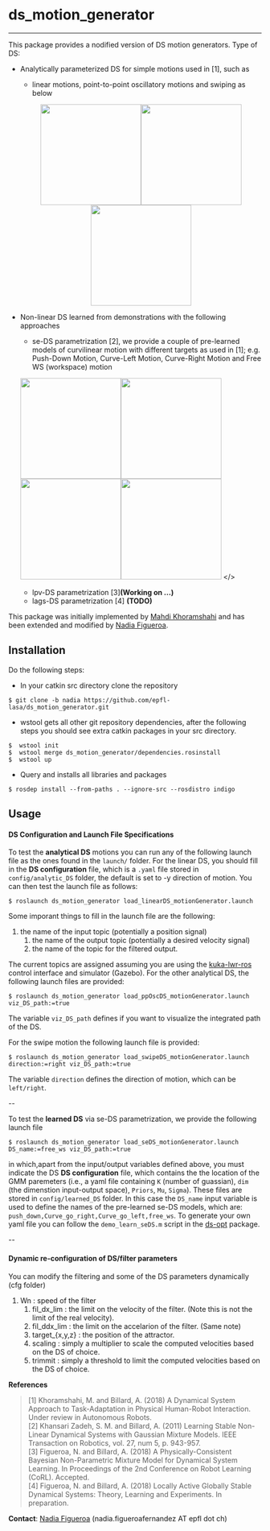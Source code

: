 # ds_motion_generator
---
This package provides a nodified version of DS motion generators. Type of DS:
- Analytically parameterized DS for simple motions used in [1], such as
  - linear motions, point-to-point oscillatory motions and swiping as below
  <p align="center">
  <img src="https://github.com/epfl-lasa/ds_motion_generator/blob/nadia/img/linearMotion.gif" width="200"><img src="https://github.com/epfl-lasa/ds_motion_generator/blob/nadia/img/PPOscilateMotion.gif" width="200"><img src="https://github.com/epfl-lasa/ds_motion_generator/blob/nadia/img/SwipeMotion.gif" width="200"></>
    
- Non-linear DS learned from demonstrations with the following approaches  
  - se-DS parametrization [2], we provide a couple of pre-learned models of curvilinear motion with different targets as used in [1]; e.g. Push-Down Motion, Curve-Left Motion, Curve-Right Motion and Free WS (workspace) motion
    <p align="center">
  <img src="https://github.com/epfl-lasa/ds_motion_generator/blob/nadia/img/seDS_pushDown.gif" width="200"><img src="https://github.com/epfl-lasa/ds_motion_generator/blob/nadia/img/seDS_curveLeft.gif" width="200"><img src="https://github.com/epfl-lasa/ds_motion_generator/blob/nadia/img/seDS_curveRight.gif" width="200"><img src="https://github.com/epfl-lasa/ds_motion_generator/blob/nadia/img/seDS_freeWS.gif" width="200">
</>
  - lpv-DS parametrization [3]**(Working on ...)**
  - lags-DS parametrization [4] **(TODO)**
  
This package was initially implemented by [Mahdi Khoramshahi](http://lasa.epfl.ch/people/member.php?SCIPER=217217) and has been extended and modified by [Nadia Figueroa](http://lasa.epfl.ch/people/member.php?SCIPER=238387).  

## Installation
Do the following steps:
* In your catkin src directory clone the repository
```
$ git clone -b nadia https://github.com/epfl-lasa/ds_motion_generator.git
```
* wstool gets all other git repository dependencies, after the following steps you should see extra catkin 
  packages in your src directory.
```
$  wstool init
$  wstool merge ds_motion_generator/dependencies.rosinstall 
$  wstool up 
```
* Query and installs all libraries and packages 
```
$ rosdep install --from-paths . --ignore-src --rosdistro indigo 
```

## Usage
#### DS Configuration and Launch File Specifications
To test the **analytical DS** motions you can run any of the following launch file as the ones found in the ```launch/``` folder. For the linear DS, you should fill in the **DS configuration** file, which is a ```.yaml``` file stored in ```config/analytic_DS``` folder, the default is set to -y direction of motion. You can then test the launch file as follows:
```
$ roslaunch ds_motion_generator load_linearDS_motionGenerator.launch 
```
Some imporant things to fill in the launch file are the following:
1. the name of the input topic (potentially a position signal)
   1. the name of the output topic (potentially a desired velocity signal)
   1. the name of the topic for the filtered output.

The current topics are assigned assuming you are using the [kuka-lwr-ros](https://github.com/epfl-lasa/kuka-lwr-ros) control interface and simulator (Gazebo). For the other analytical DS, the following launch files are provided:
```
$ roslaunch ds_motion_generator load_ppOscDS_motionGenerator.launch viz_DS_path:=true
```
The variable ```viz_DS_path``` defines if you want to visualize the integrated path of the DS. 

For the swipe motion the following launch file is provided:
```
$ roslaunch ds_motion_generator load_swipeDS_motionGenerator.launch direction:=right viz_DS_path:=true
```
The variable ```direction``` defines the direction of motion, which can be ```left/right```. 

--

To test the **learned DS** via se-DS parametrization, we provide the following launch file
```
$ roslaunch ds_motion_generator load_seDS_motionGenerator.launch DS_name:=free_ws viz_DS_path:=true
```
in which,apart from the input/output variables defined above, you must indicate the DS **DS configuration** file, which contains the the location of the GMM paremeters (i.e., a yaml file containing ``K`` (number of guassian), ``dim`` (the dimenstion input-output space), ``Priors``, ``Mu``, ``Sigma``). These files are stored in ```config/learned_DS``` folder. In this case the ``DS_name`` input variable is used to define the names of the pre-learned se-DS models, which are: ``push_down,Curve_go_right,Curve_go_left,free_ws``. To generate your own yaml file you can follow the ``demo_learn_seDS.m`` script in the [ds-opt](https://github.com/nbfigueroa/ds-opt) package.
  
--  
  

#### Dynamic re-configuration of DS/filter parameters
You can modify the filtering and some of the DS parameters dynamically (cfg folder)
1. Wn : speed of the filter
   1. fil_dx_lim : the limit on the velocity of the filter. (Note this is not the limit of the real velocity).
   1. fil_ddx_lim : the limit on the accelarion of the filter. (Same note)
   1. target_{x,y,z} : the position of the attractor.
   1. scaling : simply a multiplier to scale the computed velocities based on the DS of choice.
   1. trimmit : simply a threshold to limit the computed velocities based on the DS of choice.   

**References**     
> [1] Khoramshahi, M. and Billard, A. (2018) A Dynamical System Approach to Task-Adaptation in Physical Human-Robot Interaction. Under review in Autonomous Robots.    
> [2] Khansari Zadeh, S. M. and Billard, A. (2011) Learning Stable Non-Linear Dynamical Systems with Gaussian Mixture Models. IEEE Transaction on Robotics, vol. 27, num 5, p. 943-957.  
> [3] Figueroa, N. and Billard, A. (2018) A Physically-Consistent Bayesian Non-Parametric Mixture Model for Dynamical System Learning. In Proceedings of the 2nd Conference on Robot Learning (CoRL). Accepted.     
> [4] Figueroa, N. and Billard, A. (2018) Locally Active Globally Stable Dynamical Systems: Theory, Learning and Experiments. In preparation.

**Contact**: [Nadia Figueroa](http://lasa.epfl.ch/people/member.php?SCIPER=238387) (nadia.figueroafernandez AT epfl dot ch)

